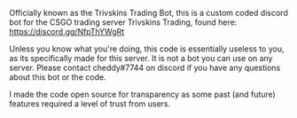 Officially known as the Trivskins Trading Bot, this is a custom coded discord bot for the CSGO trading server Trivskins Trading, found here:  https://discord.gg/NfpThYWgRt

Unless you know what you're doing, this code is essentially useless to you, as its specifically made for this server. It is not a bot you can use on any server.
Please contact cheddy#7744 on discord if you have any questions about this bot or the code.

I made the code open source for transparency as some past (and future) features required a level of trust from users. 
